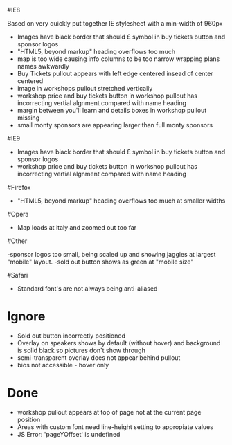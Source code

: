 #IE8

Based on very quickly put together IE stylesheet with a min-width of 960px

- Images have black border that should £ symbol in buy tickets button and sponsor logos
- "HTML5, beyond markup" heading overflows too much
- map is too wide causing info columns to be too narrow wrapping plans names awkwardly
- Buy Tickets pullout appears with left edge centered insead of center centered
- image in workshops pullout stretched vertically
- workshop price and buy tickets button in workshop pullout has incorrecting vertial algnment compared with name heading
- margin between you'll learn and details boxes in workshop pullout missing
- small monty sponsors are appearing larger than full monty sponsors

#IE9

- Images have black border that should £ symbol in buy tickets button and sponsor logos
- workshop price and buy tickets button in workshop pullout has incorrecting vertial algnment compared with name heading

#Firefox

- "HTML5, beyond markup" heading overflows too much at smaller widths

#Opera

- Map loads at italy and zoomed out too far


#Other

-sponsor logos too small, being scaled up and showing jaggies at largest "mobile" layout.
-sold out button shows as green at "mobile size"

#Safari

- Standard font's are not always being anti-aliased



# Ignore

- Sold out button incorrectly positioned
- Overlay on speakers shows by default (without hover) and background is solid black so pictures don't show through
- semi-transparent overlay does not appear behind pullout
- bios not accessible - hover only


# Done

- workshop pullout appears at top of page not at the current page position
- Areas with custom font need line-height setting to appropiate values
- JS Error: 'pageYOffset' is undefined

